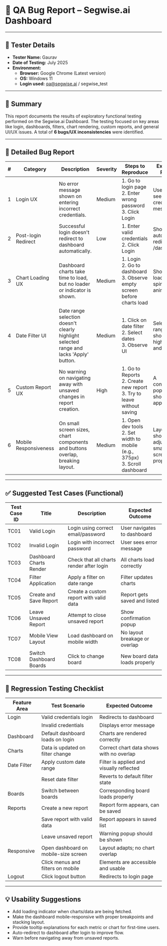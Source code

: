 # 🐞 QA Bug Report – Segwise.ai Dashboard

---

## 👤 Tester Details  
- **Tester Name:** Gaurav  
- **Date of Testing:** July 2025  
- **Environment:**  
  - **Browser:** Google Chrome (Latest version)  
  - **OS:** Windows 11  
  - **Login used:** qa@segwise.ai / segwise_test  

---

## 📝 Summary  
This report documents the results of exploratory functional testing performed on the Segwise.ai Dashboard. The testing focused on key areas like login, dashboards, filters, chart rendering, custom reports, and general UI/UX issues. A total of **6 bugs/UX inconsistencies** were identified.

---

## 🐛 Detailed Bug Report

| # | Category            | Description                                                                 | Severity | Steps to Reproduce                                                                 | Expected Result                                     |
|---|---------------------|-----------------------------------------------------------------------------|----------|-------------------------------------------------------------------------------------|-----------------------------------------------------|
| 1 | Login UX            | No error message shown on entering incorrect credentials.                   | Medium   | 1. Go to login page<br>2. Enter wrong password<br>3. Click Login                    | User should see "Invalid credentials" message.      |
| 2 | Post-login Redirect | Successful login doesn't redirect to dashboard automatically.               | Low      | 1. Enter valid credentials<br>2. Click Login                                       | Should auto-redirect to /dashboard.                |
| 3 | Chart Loading UX    | Dashboard charts take time to load, but no loader or indicator is shown.    | Medium   | 1. Login<br>2. Go to dashboard<br>3. Observe empty screen before charts load       | Show a loading spinner or animation.               |
| 4 | Date Filter UI      | Date range selection doesn't clearly highlight selected range and lacks 'Apply' button. | Medium   | 1. Click on date filter<br>2. Select dates<br>3. Observe UI                         | Selected range should be highlighted and applied.  |
| 5 | Custom Report UX    | No warning on navigating away with unsaved changes in report creation.      | High     | 1. Go to Reports<br>2. Create new report<br>3. Try to leave without saving         | A confirmation popup should appear.                |
| 6 | Mobile Responsiveness | On small screen sizes, chart components and buttons overlap, breaking layout. | Medium   | 1. Open dev tools<br>2. Set width to mobile (e.g., 375px)<br>3. Scroll dashboard    | Layout should adjust to smaller screens properly.  |

---

## ✅ Suggested Test Cases (Functional)

| Test Case ID | Title                  | Description                                                       | Expected Outcome                                    |
|--------------|------------------------|-------------------------------------------------------------------|-----------------------------------------------------|
| TC01         | Valid Login            | Login using correct email/password                               | User navigates to dashboard                         |
| TC02         | Invalid Login          | Login with incorrect password                                    | User sees error message                             |
| TC03         | Dashboard Charts Render| Check that all charts render after login                         | All charts load correctly                           |
| TC04         | Filter Application     | Apply a filter on date range                                     | Filter updates charts                               |
| TC05         | Create and Save Report | Create a custom report with valid data                           | Report gets saved and listed                        |
| TC06         | Leave Unsaved Report   | Attempt to close unsaved report                                  | Show confirmation popup                             |
| TC07         | Mobile View Layout     | Load dashboard on mobile width                                   | No layout breakage or overlap                       |
| TC08         | Switch Dashboard Boards| Click to change board                                            | New board data loads properly                       |

---

## 🔁 Regression Testing Checklist

| Feature Area | Test Scenario                              | Expected Outcome                                      |
|--------------|---------------------------------------------|-------------------------------------------------------|
| Login        | Valid credentials login                     | Redirects to dashboard                                |
|              | Invalid credentials                         | Displays error message                                |
| Dashboard    | Default dashboard loads on login            | Charts are rendered correctly                         |
| Charts       | Data is updated on filter change            | Correct chart data shows with no overlap              |
| Date Filter  | Apply custom date range                     | Filter is applied and visually reflected              |
|              | Reset date filter                           | Reverts to default filter state                       |
| Boards       | Switch between boards                       | Corresponding board loads properly                    |
| Reports      | Create a new report                         | Report form appears, can be saved                     |
|              | Save report with valid data                 | Report appears in saved list                          |
|              | Leave unsaved report                        | Warning popup should be shown                         |
| Responsive   | Open dashboard on mobile-size screen        | Layout adapts; no chart overlap                       |
|              | Click menus and filters on mobile           | Elements are accessible and usable                    |
| Logout       | Click logout button                         | Redirects to login page                               |

---

## 💡 Usability Suggestions

- Add loading indicator when charts/data are being fetched.  
- Make the dashboard mobile-responsive with proper breakpoints and stacking layout.  
- Provide tooltip explanations for each metric or chart for first-time users.  
- Auto-redirect to dashboard after login to improve flow.  
- Warn before navigating away from unsaved reports.
